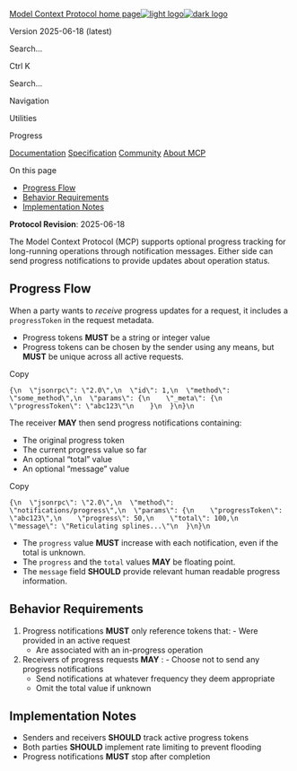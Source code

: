 [Model Context Protocol home page![light logo](https://mintcdn.com/mcp/4ZXF1PrDkEaJvXpn/logo/light.svg?fit=max&auto=format&n=4ZXF1PrDkEaJvXpn&q=85&s=4498cb8a57d574005f3dca62bdd49c95)![dark logo](https://mintcdn.com/mcp/4ZXF1PrDkEaJvXpn/logo/dark.svg?fit=max&auto=format&n=4ZXF1PrDkEaJvXpn&q=85&s=c0687c003f8f2cbdb24772ab4c8a522c)](https://modelcontextprotocol.io/)

Version 2025-06-18 (latest)

Search...

Ctrl K

Search...

Navigation

Utilities

Progress

[Documentation](https://modelcontextprotocol.io/docs/getting-started/intro) [Specification](https://modelcontextprotocol.io/specification/2025-06-18) [Community](https://modelcontextprotocol.io/community/communication) [About MCP](https://modelcontextprotocol.io/about)

On this page

- [Progress Flow](https://modelcontextprotocol.io/specification/2025-06-18/basic/utilities/progress#progress-flow)
- [Behavior Requirements](https://modelcontextprotocol.io/specification/2025-06-18/basic/utilities/progress#behavior-requirements)
- [Implementation Notes](https://modelcontextprotocol.io/specification/2025-06-18/basic/utilities/progress#implementation-notes)

**Protocol Revision**: 2025-06-18

The Model Context Protocol (MCP) supports optional progress tracking for long-running
operations through notification messages. Either side can send progress notifications to
provide updates about operation status.

<h2>Progress Flow</h2>

When a party wants to _receive_ progress updates for a request, it includes a
`progressToken` in the request metadata.

- Progress tokens **MUST** be a string or integer value
- Progress tokens can be chosen by the sender using any means, but **MUST** be unique
across all active requests.

Copy

```
{\n  \"jsonrpc\": \"2.0\",\n  \"id\": 1,\n  \"method\": \"some_method\",\n  \"params\": {\n    \"_meta\": {\n      \"progressToken\": \"abc123\"\n    }\n  }\n}\n
```

The receiver **MAY** then send progress notifications containing:

- The original progress token
- The current progress value so far
- An optional “total” value
- An optional “message” value

Copy

```
{\n  \"jsonrpc\": \"2.0\",\n  \"method\": \"notifications/progress\",\n  \"params\": {\n    \"progressToken\": \"abc123\",\n    \"progress\": 50,\n    \"total\": 100,\n    \"message\": \"Reticulating splines...\"\n  }\n}\n
```

- The `progress` value **MUST** increase with each notification, even if the total is
unknown.
- The `progress` and the `total` values **MAY** be floating point.
- The `message` field **SHOULD** provide relevant human readable progress information.

<h2>Behavior Requirements</h2>

1. Progress notifications **MUST** only reference tokens that:   - Were provided in an active request
   - Are associated with an in-progress operation
2. Receivers of progress requests **MAY** :   - Choose not to send any progress notifications
   - Send notifications at whatever frequency they deem appropriate
   - Omit the total value if unknown

<h2>Implementation Notes</h2>

- Senders and receivers **SHOULD** track active progress tokens
- Both parties **SHOULD** implement rate limiting to prevent flooding
- Progress notifications **MUST** stop after completion